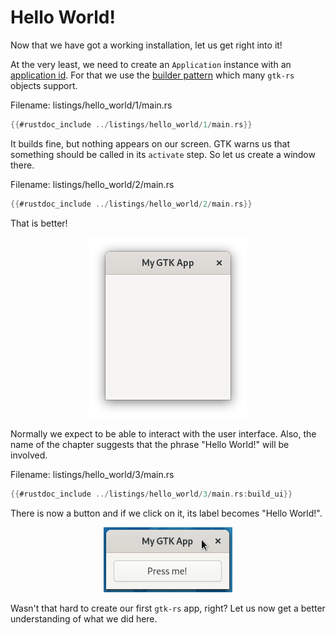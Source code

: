 # Hello World!

Now that we have got a working installation, let us get right into it!

At the very least, we need to create an `Application` instance with an [application id](https://developer.gnome.org/documentation/tutorials/application-id.html).
For that we use the [builder pattern](https://rust-unofficial.github.io/patterns/patterns/creational/builder.html) which many `gtk-rs` objects support.

<span class="filename">Filename: listings/hello_world/1/main.rs</span>

```rust ,no_run
{{#rustdoc_include ../listings/hello_world/1/main.rs}}
```

It builds fine, but nothing appears on our screen.
GTK warns us that something should be called in its `activate` step.
So let us create a window there.

<span class="filename">Filename: listings/hello_world/2/main.rs</span>

```rust ,no_run
{{#rustdoc_include ../listings/hello_world/2/main.rs}}
```
That is better!

<div style="text-align:center"><img src="img/hello_world_empty.png" /></div>

Normally we expect to be able to interact with the user interface.
Also, the name of the chapter suggests that the phrase "Hello World!" will be involved.

<span class="filename">Filename: listings/hello_world/3/main.rs</span>

```rust ,no_run
{{#rustdoc_include ../listings/hello_world/3/main.rs:build_ui}}
```
There is now a button and if we click on it, its label becomes "Hello World!".

<div style="text-align:center"><img src="img/hello_world_button.gif" /></div>

Wasn't that hard to create our first `gtk-rs` app, right?
Let us now get a better understanding of what we did here.
